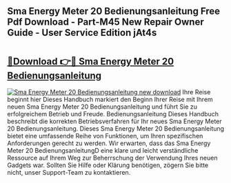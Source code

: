 ## Sma Energy Meter 20 Bedienungsanleitung Free Pdf Download - Part-M45 New Repair Owner Guide - User Service Edition jAt4s

# <h2><a href="http://df5e5c.blite.top/?on=Sma+Energy+Meter+20+Bedienungsanleitung">🔗Download 👉🔴 Sma Energy Meter 20 Bedienungsanleitung</a></h2>

[![Sma Energy Meter 20 Bedienungsanleitung new download](https://i.imgur.com/lujVjoI.png)](http://df5e5c.blite.top/?on=Sma+Energy+Meter+20+Bedienungsanleitung)
Ihre Reise beginnt hier Dieses Handbuch markiert den Beginn Ihrer Reise mit Ihrem neuen Sma Energy Meter 20 Bedienungsanleitung und führt Sie zu erfolgreichem Betrieb und Freude. Bedienungsanleitung Dieses Handbuch beschreibt die korrekten Betriebsverfahren für Ihr neues Sma Energy Meter 20 Bedienungsanleitung. Dieses Sma Energy Meter 20 Bedienungsanleitung bietet eine umfassende Reihe von Funktionen, um Ihren spezifischen Anforderungen gerecht zu werden. Wir erwarten, dass das Sma Energy Meter 20 BedienungsanleitungD eine klare und leicht verständliche Ressource auf Ihrem Weg zur Beherrschung der Verwendung Ihres neuen Gadgets war. Sollten Sie Hilfe oder Klärung benötigen, zögern Sie bitte nicht, unser Support-Team zu kontaktieren.
